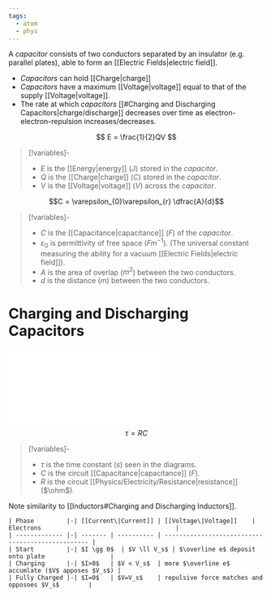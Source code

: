 ```yaml
---
tags:
  - atom
  - phys
---
```

A *capacitor* consists of two conductors separated by an insulator (e.g. parallel plates), able to form an [[Electric Fields|electric field]].
- *Capacitors* can hold [[Charge|charge]]
- *Capacitors* have a maximum [[Voltage|voltage]] equal to that of the supply [[Voltage|voltage]].
- The rate at which *capacitors* [[#Charging and Discharging Capacitors|charge/discharge]] decreases over time as electron-electron-repulsion increases/decreases.

$$ E = \frac{1}{2}QV $$
> [!variables]-
> - $E$ is the [[Energy|energy]] ($J$) stored in the *capacitor*.
> - $Q$ is the [[Charge|charge]] ($C$) stored in the *capacitor*.
> - $V$ is the [[Voltage|voltage]] ($V$) across the *capacitor*.

$$C = \varepsilon_{0}\varepsilon_{r} \dfrac{A}{d}$$
> [!variables]-
> - $C$ is the [[Capacitance|capacitance]] ($F$) of the *capacitor*.
> - $\varepsilon_{0}$ is permittivity of free space ($Fm^{-1}$).
>   (The universal constant measuring the ability for a vacuum [[Electric Fields|electric field]]).
> - $A$ is the area of overlap ($m^{2}$) between the two conductors.
> - $d$ is the distance ($m$) between the two conductors.
# Charging and Discharging Capacitors
![1000|center](charging-and-discharging-capacitors.excalidraw.md)
$$ \tau = RC $$
> [!variables]-
> - $\tau$ is the time constant ($s$) seen in the diagrams.
> - $C$ is the circuit [[Capacitance|capacitance]] ($F$).
> - $R$ is the circuit [[Physics/Electricity/Resistance|resistance]] ($\ohm$).

Note similarity to [[Inductors#Charging and Discharging Inductors]].

```sheet
| Phase         |-| [[Current\|Current]] | [[Voltage\|Voltage]]    | Electrons                                     |
| ------------- |-| ------- | ---------- | ------------------------------------------------- |
| Start         |-| $I \gg 0$  | $V \ll V_s$ | $\overline e$ deposit onto plate                  |
| Charging      |-| $I>0$   | $V < V_s$  | more $\overline e$ accumlate ($V$ apposes $V_s$) |
| Fully Charged |-| $I=0$   | $V=V_s$    | repulsive force matches and opposoes $V_s$        | 
```
